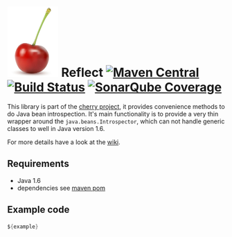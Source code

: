 # ![cherry-logo](https://raw.githubusercontent.com/codereligion/cherry/master/small-cherry.png) Reflect [![Maven Central](https://maven-badges.herokuapp.com/maven-central/com.codereligion/codereligion-cherry-reflect/badge.svg?style=plastic)](https://maven-badges.herokuapp.com/maven-central/com.codereligion/codereligion-cherry-reflect) [![Build Status](https://ssl.webpack.de/secure-jenkins.codereligion.com/buildStatus/icon?job=codereligion-cherry-reflect-master-build-flow)](http://jenkins.codereligion.com/view/codereligion-cherry-reflect/job/codereligion-cherry-reflect-master-build-flow/) [![SonarQube Coverage](https://img.shields.io/sonar/http/sonar.codereligion.com/com.codereligion:codereligion-cherry-reflect/coverage.svg?style=plastic)](http://sonar.codereligion.com/dashboard/index/264)

This library is part of the [cherry project](https://github.com/codereligion/cherry), it provides convenience methods to do Java bean introspection. It's main functionality is to provide a very thin wrapper around the ```java.beans.Introspector```, which can not handle generic classes to well in Java version 1.6.

For more details have a look at the [wiki](https://github.com/codereligion/reflect/wiki).

## Requirements
* Java 1.6
* dependencies see [maven pom](pom.xml)

## Example code
```java
${example}
```


